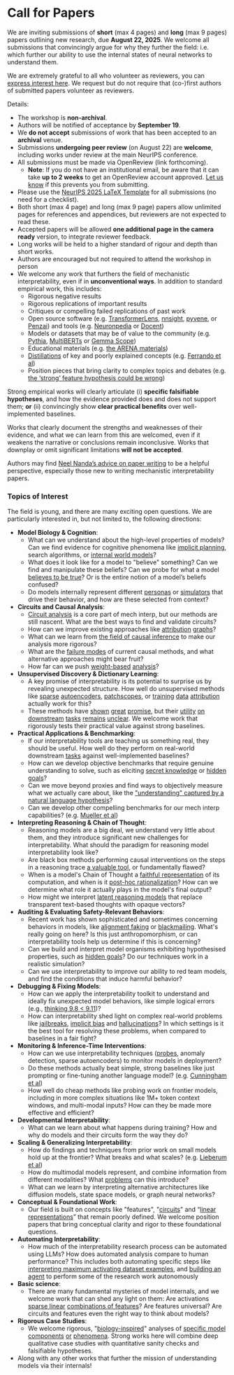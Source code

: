 # Call for Papers
We are inviting submissions of **short** (max 4 pages) and **long** (max 9 pages) papers outlining new research, due **August 22, 2025**. We welcome all submissions that convincingly argue for why they further the field: i.e. which further our ability to use the internal states of neural networks to understand them. 

We are extremely grateful to all who volunteer as reviewers, you can [express interest here](https://www.google.com/url?q=https://docs.google.com/forms/d/e/1FAIpQLSdiw1SJllzoTz_nqzDTzTOGb9DV3W_truQyh-WvYj_QGIi7Mg/viewform?usp%3Ddialog&sa=D&source=editors&ust=1753847292073067&usg=AOvVaw1IS3ATBQYDX14ZBKRswlG4). We request but do not require that (co-)first authors of submitted papers volunteer as reviewers. 

Details: 
* The workshop is **non-archival**.
* Authors will be notified of acceptance by **September 19**.
* We **do not accept** submissions of work that has been accepted to an **archival** venue.
* Submissions **undergoing peer review** (on August 22) are **welcome**, including works under review at the main NeurIPS conference.
* All submissions must be made via OpenReview (link forthcoming).
  * **Note**: If you do not have an institutional email, be aware that it can take **up to 2 weeks** to get an OpenReview account approved. [Let us know](mailto:neurips2025@mechinterpworkshop.com) if this prevents you from submitting.
* Please use the [NeurIPS 2025 LaTeX Template](https://www.google.com/url?q=https://media.neurips.cc/Conferences/NeurIPS2025/Styles.zip&sa=D&source=editors&ust=1753847292074529&usg=AOvVaw1J-mFjty6jd64hjKXTdgWd) for all submissions (no need for a checklist).
* Both short (max 4 page) and long (max 9 page) papers allow unlimited pages for references and appendices, but reviewers are not expected to read these.
* Accepted papers will be allowed **one additional page in the camera ready** version, to integrate reviewer feedback.
* Long works will be held to a higher standard of rigour and depth than short works.
* Authors are encouraged but not required to attend the workshop in person
* We welcome any work that furthers the field of mechanistic interpretability, even if in **unconventional ways**. In addition to standard empirical work, this includes:
  * Rigorous negative results
  * Rigorous replications of important results
  * Critiques or compelling failed replications of past work
  * Open source software (e.g. [TransformerLens](https://www.google.com/url?q=https://github.com/neelnanda-io/TransformerLens&sa=D&source=editors&ust=1753847292075708&usg=AOvVaw1gVOFHrs7-Tk_8plspXTj_), [nnsight](https://www.google.com/url?q=https://github.com/ndif-team/nnsight&sa=D&source=editors&ust=1753847292075817&usg=AOvVaw15t2q8MNuhZKxeIyZHfP7w), [pyvene](https://www.google.com/url?q=https://github.com/stanfordnlp/pyvene/tree/main/pyvene/models/mlp&sa=D&source=editors&ust=1753847292075906&usg=AOvVaw1e_fBsCKGiq8Lph4k-ltWV), or [Penzai](https://www.google.com/url?q=https://github.com/google-deepmind/penzai&sa=D&source=editors&ust=1753847292075996&usg=AOvVaw21wk37ftDKPCzf8mHVHZ_e)) and tools (e.g. [Neuronpedia](https://www.google.com/url?q=http://neuronpedia.org&sa=D&source=editors&ust=1753847292076111&usg=AOvVaw2yAioxaxMUvQd9gREaVAap) or [Docent](https://www.google.com/url?q=https://transluce.org/introducing-docent&sa=D&source=editors&ust=1753847292076245&usg=AOvVaw1A7ZIFCLqwqWjf-87kvl2O))
  * Models or datasets that may be of value to the community (e.g. [Pythia](https://www.google.com/url?q=https://arxiv.org/abs/2304.01373&sa=D&source=editors&ust=1753847292076449&usg=AOvVaw1PD0LgL4ZZ1MfWsicxPIFx), [MultiBERTs](https://www.google.com/url?q=https://arxiv.org/abs/2106.16163&sa=D&source=editors&ust=1753847292076537&usg=AOvVaw1KGZoCZDmp45ZswIU_9dFo) or [Gemma Scope](https://www.google.com/url?q=https://arxiv.org/abs/2408.05147&sa=D&source=editors&ust=1753847292076621&usg=AOvVaw1IGDaB832BLaB4n3N2cfIo))
  * Educational materials (e.g. [the ARENA materials](https://www.google.com/url?q=https://arena3-chapter1-transformer-interp.streamlit.app/&sa=D&source=editors&ust=1753847292076806&usg=AOvVaw1jztJqZQM9fvKJkuilQnyO))
  * [Distillations](https://www.google.com/url?q=https://distill.pub/2017/research-debt/&sa=D&source=editors&ust=1753847292076935&usg=AOvVaw0kpgxSDs7jjp3C2x4BmLLv) of key and poorly explained concepts (e.g. [Ferrando et al](https://www.google.com/url?q=https://arxiv.org/abs/2405.00208&sa=D&source=editors&ust=1753847292077062&usg=AOvVaw1073f2husvIB9_JQDzy7wC))
  * Position pieces that bring clarity to complex topics and debates (e.g. [the ‘strong’ feature hypothesis could be wrong](https://www.google.com/url?q=https://www.alignmentforum.org/posts/tojtPCCRpKLSHBdpn/the-strong-feature-hypothesis-could-be-wrong&sa=D&source=editors&ust=1753847292077303&usg=AOvVaw2mlPl_cVd3jZbUbSwGx87e))

Strong empirical works will clearly articulate (i) **specific falsifiable hypotheses**, and how the evidence provided does and does not support them; **or** (ii) convincingly show **clear practical benefits** over well-implemented baselines. 

Works that clearly document the strengths and weaknesses of their evidence, and what we can learn from this are welcomed, even if it weakens the narrative or conclusions remain inconclusive. Works that downplay or omit significant limitations **will not be accepted**. 

Authors may find [Neel Nanda’s advice on paper writing](https://www.google.com/url?q=https://www.alignmentforum.org/posts/eJGptPbbFPZGLpjsp/highly-opinionated-advice-on-how-to-write-ml-papers&sa=D&source=editors&ust=1753847292078255&usg=AOvVaw1ySjcc503f08GgGv8WEaZW) to be a helpful perspective, especially those new to writing mechanistic interpretability papers. 
### Topics of Interest
The field is young, and there are many exciting open questions. We are particularly interested in, but not limited to, the following directions: 
* **Model Biology & Cognition**:
  * What can we understand about the high-level properties of models? Can we find evidence for cognitive phenomena like [implicit planning](https://www.google.com/url?q=https://transformer-circuits.pub/2025/attribution-graphs/biology.html%23dives-poems&sa=D&source=editors&ust=1753847292079239&usg=AOvVaw2IU6RAglcBJFjwi6Wsc1pn), search algorithms, or [internal world models](https://www.google.com/url?q=https://arxiv.org/abs/2210.13382&sa=D&source=editors&ust=1753847292079392&usg=AOvVaw3m7G_h9rb4WSG5gL4Qepn3)?
  * What does it look like for a model to "believe" something? Can we find and manipulate these beliefs? Can we probe for what a model [believes to be true](https://www.google.com/url?q=https://arxiv.org/abs/2310.06824&sa=D&source=editors&ust=1753847292079708&usg=AOvVaw0pLuGQRhtnSkXan5WNt5la)? Or is the entire notion of a model’s beliefs confused?
  * Do models internally represent different [personas](https://www.google.com/url?q=https://arxiv.org/abs/2406.12094&sa=D&source=editors&ust=1753847292079941&usg=AOvVaw2uLmN07Y8H3Uy1nuKd2UxI) or [simulators](https://www.google.com/url?q=https://www.nature.com/articles/s41586-023-06647-8&sa=D&source=editors&ust=1753847292080029&usg=AOvVaw3hrHrgXiPUQ4vPKkMTYvv1) that drive their behavior, and how are these selected from context?
* **Circuits and Causal Analysis**:
  * [Circuit analysis](https://www.google.com/url?q=https://distill.pub/2020/circuits/zoom-in/&sa=D&source=editors&ust=1753847292080293&usg=AOvVaw2GIhxhdKxjGlc7NiIP8Osx) is a core part of mech interp, but our methods are still nascent. What are the best ways to find and validate circuits?
  * How can we improve existing approaches like [attribution](https://www.google.com/url?q=https://arxiv.org/abs/2406.11944&sa=D&source=editors&ust=1753847292080546&usg=AOvVaw0qrWIau37UGa-17psGOl-1) [graphs](https://www.google.com/url?q=https://transformer-circuits.pub/2025/attribution-graphs/methods.html&sa=D&source=editors&ust=1753847292080636&usg=AOvVaw2Sntop36VFbw7C5CBHeW-r)?
  * What can we learn from [the field of causal inference](https://www.google.com/url?q=https://arxiv.org/abs/2407.04690&sa=D&source=editors&ust=1753847292080801&usg=AOvVaw3cPWWGIOc0HDyjmbA0KHZh) to make our analysis more rigorous?
  * What are the [failure modes](https://www.google.com/url?q=https://arxiv.org/abs/2307.15771&sa=D&source=editors&ust=1753847292080968&usg=AOvVaw3IHRJlBXpNORXczpjErdMz) of current causal methods, and what alternative approaches might bear fruit?
  * How far can we push [weight-based](https://www.google.com/url?q=https://arxiv.org/abs/2301.05217&sa=D&source=editors&ust=1753847292081158&usg=AOvVaw169mMR1vlnwsfCB6hKwX5r) [analysis](https://www.google.com/url?q=https://arxiv.org/abs/2410.08417&sa=D&source=editors&ust=1753847292081229&usg=AOvVaw3YirVUSA5etfQyPKAqB3O-)?
* **Unsupervised Discovery & Dictionary Learning**:
  * A key promise of interpretability is its potential to surprise us by revealing unexpected structure. How well do unsupervised methods like [sparse](https://www.google.com/url?q=https://arxiv.org/abs/2103.15949&sa=D&source=editors&ust=1753847292081591&usg=AOvVaw35VyOrv96NEeYoS6ik8OUf) [autoencoders](https://www.google.com/url?q=https://transformer-circuits.pub/2023/monosemantic-features&sa=D&source=editors&ust=1753847292081678&usg=AOvVaw3vI6yUrEtZpaKv7RyqzO7b), [patch](https://www.google.com/url?q=https://arxiv.org/abs/2401.06102&sa=D&source=editors&ust=1753847292081741&usg=AOvVaw1d4cmNMQvgeKuVIrT3Bd_p)[scopes](https://www.google.com/url?q=https://arxiv.org/abs/2403.10949v2&sa=D&source=editors&ust=1753847292081803&usg=AOvVaw0EbyT16cfZ_lxDfIcFaNkp), or [training](https://www.google.com/url?q=https://proceedings.mlr.press/v70/koh17a?ref%3Dhttps://githubhelp.com&sa=D&source=editors&ust=1753847292081890&usg=AOvVaw3SxpzFg8zSNTk2FG04bbts) [data](https://www.google.com/url?q=https://arxiv.org/abs/2308.03296&sa=D&source=editors&ust=1753847292081953&usg=AOvVaw3qWxb-E6jgzKBdaXd9MIpO) [attribution](https://www.google.com/url?q=https://arxiv.org/abs/2205.11482&sa=D&source=editors&ust=1753847292082021&usg=AOvVaw3uSYoIMDTbtQqb9kBM-qGb) actually work for this?
  * These methods have [shown](https://www.google.com/url?q=https://transformer-circuits.pub/2024/scaling-monosemanticity/index.html&sa=D&source=editors&ust=1753847292082190&usg=AOvVaw3ZwBmt6Rk4w3HeVEgVEYZP) [great](https://www.google.com/url?q=https://transformer-circuits.pub/2025/attribution-graphs/biology.html&sa=D&source=editors&ust=1753847292082281&usg=AOvVaw0b_5yygB5hcmIfpoaADUcB) [promise](https://www.google.com/url?q=https://arxiv.org/abs/2503.10965&sa=D&source=editors&ust=1753847292082347&usg=AOvVaw3tCjyztgvoIZ3A1BunpwWT), but their [utility](https://www.google.com/url?q=https://arxiv.org/abs/2502.16681&sa=D&source=editors&ust=1753847292082419&usg=AOvVaw1K6gc2TlLg1MbCobMcB4m7) [on](https://www.google.com/url?q=https://www.tilderesearch.com/blog/sieve&sa=D&source=editors&ust=1753847292082482&usg=AOvVaw3PwfEAiTAcJrpKPny-fMXF) [downstream](https://www.google.com/url?q=https://arxiv.org/abs/2501.17148&sa=D&source=editors&ust=1753847292082547&usg=AOvVaw21-hQF86VZZTLLFskASICC) [tasks](https://www.google.com/url?q=https://transformer-circuits.pub/2024/features-as-classifiers/index.html&sa=D&source=editors&ust=1753847292082627&usg=AOvVaw2wIFDXs2sZTDYmu4xQRvv4) [remains](https://www.google.com/url?q=https://arxiv.org/abs/2502.04382&sa=D&source=editors&ust=1753847292082689&usg=AOvVaw25FGJcislv0HG1KP_eSqJL) [unclear](https://www.google.com/url?q=https://www.alignmentforum.org/posts/4uXCAJNuPKtKBsi28/negative-results-for-saes-on-downstream-tasks&sa=D&source=editors&ust=1753847292082798&usg=AOvVaw37dX3OW8PVmQhgRhqaxmwl). We welcome work that rigorously tests their practical value against strong baselines.
* **Practical Applications & Benchmarking**:
  * If our interpretability tools are teaching us something real, they should be useful. How well do they perform on real-world downstream [tasks](https://www.google.com/url?q=https://www.lesswrong.com/posts/wGRnzCFcowRCrpX4Y/downstream-applications-as-validation-of-interpretability&sa=D&source=editors&ust=1753847292083270&usg=AOvVaw0YGm0lGEyBUXFhhXVmRB--) against well-implemented baselines?
  * How can we develop objective benchmarks that require genuine understanding to solve, such as eliciting [secret knowledge](https://www.google.com/url?q=https://arxiv.org/abs/2505.14352&sa=D&source=editors&ust=1753847292083525&usg=AOvVaw2u6mdsD-Br4DWfRFGh5fEr) or [hidden goals](https://www.google.com/url?q=https://arxiv.org/abs/2503.10965&sa=D&source=editors&ust=1753847292083604&usg=AOvVaw1VT2Dsx-EThYe9WTkuLb24)?
  * Can we move beyond proxies and find ways to objectively measure what we actually care about, like the ["understanding" captured by a natural language hypothesis](https://www.google.com/url?q=https://arxiv.org/abs/2502.04382&sa=D&source=editors&ust=1753847292083879&usg=AOvVaw0YEzE2RtuPNvb0i8VYwSp9)?
  * Can we develop other compelling benchmarks for our mech interp capabilities? (e.g. [Mueller et al](https://www.google.com/url?q=https://arxiv.org/abs/2504.13151&sa=D&source=editors&ust=1753847292084071&usg=AOvVaw0Kvh27gN4poJq5qu6c_PJK))
* **Interpreting Reasoning & Chain of Thought**:
  * Reasoning models are a big deal, we understand very little about them, and they introduce significant new challenges for interpretability. What should the paradigm for reasoning model interpretability look like?
  * Are black box methods performing causal interventions on the steps in a reasoning trace [a valuable tool](https://www.google.com/url?q=https://arxiv.org/abs/2506.19143&sa=D&source=editors&ust=1753847292084609&usg=AOvVaw1NaosW95g_9EO_HOCGVQdX), or fundamentally flawed?
  * When is a model's Chain of Thought a [faithful representation](https://www.google.com/url?q=https://arxiv.org/abs/2305.04388&sa=D&source=editors&ust=1753847292084797&usg=AOvVaw3a7VfQBwEd9VucucAiFBV2) of its computation, and when is it [post-hoc rationalization](https://www.google.com/url?q=https://arxiv.org/abs/2503.08679&sa=D&source=editors&ust=1753847292084916&usg=AOvVaw2CrVX-B5lE9IJyS1kPmvyL)? How can we determine what role it actually plays in the model's final output?
  * How might we interpret [latent reasoning models](https://www.google.com/url?q=https://arxiv.org/abs/2412.06769&sa=D&source=editors&ust=1753847292085117&usg=AOvVaw0_hdvXs61F7Qpaw_rzAeZ7) that replace transparent text-based thoughts with opaque vectors?
* **Auditing & Evaluating Safety-Relevant Behaviors**:
  * Recent work has shown sophisticated and sometimes concerning behaviors in models, like [alignment faking](https://www.google.com/url?q=https://arxiv.org/abs/2412.14093&sa=D&source=editors&ust=1753847292085492&usg=AOvVaw1LiEniRCVScEYseFV1Jw-v) or [blackmailing](https://www.google.com/url?q=https://www.anthropic.com/research/agentic-misalignment&sa=D&source=editors&ust=1753847292085580&usg=AOvVaw1hL2H7mW7n01C_0WeXhg9w). What's really going on here? Is this just anthropomorphism, or can interpretability tools help us determine if this is concerning?
  * Can we build and interpret model organisms exhibiting hypothesised properties, such as [hidden goals](https://www.google.com/url?q=https://arxiv.org/abs/2503.10965&sa=D&source=editors&ust=1753847292085887&usg=AOvVaw3yC8XSfLwMRzZi64OnFWHE)? Do our techniques work in a realistic simulation?
  * Can we use interpretability to improve our ability to red team models, and find the conditions that induce harmful behavior?
* **Debugging & Fixing Models**:
  * How can we apply the interpretability toolkit to understand and ideally fix unexpected model behaviors, like simple logical errors (e.g., [thinking 9.8 < 9.11](https://www.google.com/url?q=https://transluce.org/observability-interface&sa=D&source=editors&ust=1753847292086422&usg=AOvVaw0UfJktXwqTPGDKgXnoWkxE))?
  * How can interpretability shed light on complex real-world problems like [jailbreaks](https://www.google.com/url?q=https://transformer-circuits.pub/2025/attribution-graphs/biology.html%23dives-jailbreak&sa=D&source=editors&ust=1753847292086651&usg=AOvVaw3TViNH87GMxpWDePbBiYNR), [implicit bias](https://www.google.com/url?q=https://arxiv.org/abs/2506.10922&sa=D&source=editors&ust=1753847292086732&usg=AOvVaw25A9G6MKm1Do_xYlFWgo6x) and [hallucinations](https://www.google.com/url?q=https://arxiv.org/abs/2411.14257&sa=D&source=editors&ust=1753847292086836&usg=AOvVaw28YukrMeP57_ZXooMaWhZR)? In which settings is it the best tool for resolving these problems, when compared to baselines in a fair fight?
* **Monitoring & Inference-Time Interventions**:
  * How can we use interpretability techniques ([probes](https://www.google.com/url?q=https://arxiv.org/abs/2102.12452&sa=D&source=editors&ust=1753847292087197&usg=AOvVaw0jTvcTcPAfbrVlwkfwv2Xz), anomaly detection, sparse autoencoders) to monitor models in deployment?
  * Do these methods actually beat simple, strong baselines like just prompting or fine-tuning another language model? (e.g. [Cunningham et al](https://www.google.com/url?q=https://alignment.anthropic.com/2025/cheap-monitors/&sa=D&source=editors&ust=1753847292087493&usg=AOvVaw3I23AFKQonk9hn9K4FFg48))
  * How well do cheap methods like probing work on frontier models, including in more complex situations like 1M+ token context windows, and multi-modal inputs? How can they be made more effective and efficient?
* **Developmental Interpretability**:
  * What can we learn about what happens during training? How and why do models and their circuits form the way they do?
* **Scaling & Generalizing Interpretability**:
  * How do findings and techniques from prior work on small models hold up at the frontier? What breaks and what scales? (e.g. [Lieberum et al](https://www.google.com/url?q=https://arxiv.org/abs/2307.09458&sa=D&source=editors&ust=1753847292088313&usg=AOvVaw38Qkkg_xX7VOq-DaTtYBWN))
  * How do multimodal models represent, and combine information from different modalities? What [problems](https://www.google.com/url?q=https://openreview.net/pdf?id%3DVUhRdZp8ke&sa=D&source=editors&ust=1753847292088520&usg=AOvVaw0XYZfMtovFZtjt01qk5s5X) can this introduce?
  * What can we learn by interpreting alternative architectures like diffusion models, state space models, or graph neural networks?
* **Conceptual & Foundational Work**:
  * Our field is built on concepts like "features", "[circuits](https://www.google.com/url?q=https://distill.pub/2020/circuits/zoom-in/&sa=D&source=editors&ust=1753847292088943&usg=AOvVaw2vnUDJRXA7xxtSoWKkNiDI)" and “[linear representations](https://www.google.com/url?q=https://transformer-circuits.pub/2024/july-update/index.html%23linear-representations&sa=D&source=editors&ust=1753847292089058&usg=AOvVaw3FMGGbo1JiWTuiqyDaEOw5)” that remain poorly defined. We welcome position papers that bring conceptual clarity and rigor to these foundational questions.
* **Automating Interpretability**:
  * How much of the interpretability research process can be automated using LLMs? How does automated analysis compare to human performance? This includes both automating specific steps like [interpreting maximum activating dataset examples](https://www.google.com/url?q=https://openaipublic.blob.core.windows.net/neuron-explainer/paper/index.html&sa=D&source=editors&ust=1753847292089642&usg=AOvVaw0XgP7lwe0HaZOoCi6XKwg1), and [building an agent](https://www.google.com/url?q=https://arxiv.org/abs/2404.14394&sa=D&source=editors&ust=1753847292089729&usg=AOvVaw2YMVJbLqx04t4Kngps8PQm) to perform some of the research work autonomously
* **Basic science**:
  * There are many fundamental mysteries of model internals, and we welcome work that can shed any light on them: Are activations [sparse linear](https://www.google.com/url?q=https://arxiv.org/abs/1601.03764&sa=D&source=editors&ust=1753847292090082&usg=AOvVaw00_vTNk94Bys_vTrdfLs-O) [combinations of features](https://www.google.com/url?q=https://transformer-circuits.pub/2022/toy_model/index.html&sa=D&source=editors&ust=1753847292090187&usg=AOvVaw08pgv-a8x8uQ1JbbgrYFs7)? Are features universal? Are circuits and features even the right way to think about models?
* **Rigorous Case Studies**:
  * We welcome rigorous, "[biology-inspired](https://www.google.com/url?q=https://distill.pub/2020/circuits/curve-circuits/&sa=D&source=editors&ust=1753847292090563&usg=AOvVaw3QTCeZMz2d2_iEFw-Oj0tE)" analyses of [specific model](https://www.google.com/url?q=https://arxiv.org/abs/2310.04625&sa=D&source=editors&ust=1753847292090651&usg=AOvVaw3gLxcD7puvaxqMKTr1tc2J) [components](https://www.google.com/url?q=https://transformer-circuits.pub/2024/scaling-monosemanticity/index.html&sa=D&source=editors&ust=1753847292090745&usg=AOvVaw3THqqN1mBud4vyEv1ySb7A) [or](https://www.google.com/url?q=https://arxiv.org/abs/2305.01610&sa=D&source=editors&ust=1753847292090816&usg=AOvVaw2qdtDtC47hM4amrsPqA-A0) [phenomena](https://www.google.com/url?q=https://arxiv.org/abs/2306.09346&sa=D&source=editors&ust=1753847292090882&usg=AOvVaw3nb12DXwUg0wkcuk4k9k0T). Strong works here will combine deep qualitative case studies with quantitative sanity checks and falsifiable hypotheses.
* Along with any other works that further the mission of understanding models via their internals!